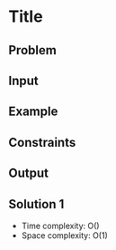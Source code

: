 # Title

## Problem

## Input

## Example

## Constraints

## Output

## Solution 1

- Time complexity: O()
- Space complexity: O(1)

